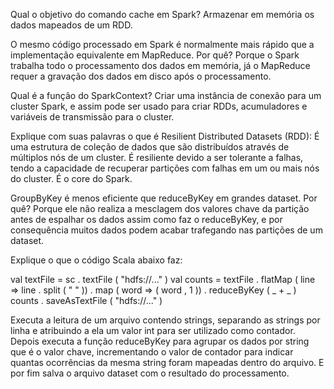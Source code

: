 Qual o objetivo do comando cache em Spark?
Armazenar em memória os dados mapeados de um RDD.

O mesmo código processado em Spark é normalmente mais rápido que a implementação equivalente em MapReduce. Por quê?
Porque o Spark trabalha todo o processamento dos dados em memória, já o MapReduce requer a gravação dos dados em disco após o processamento.

Qual é a função do SparkContext?
Criar uma instância de conexão para um cluster Spark, e assim pode ser usado para criar RDDs, acumuladores e variáveis de transmissão para o cluster.

Explique com suas palavras o que é Resilient Distributed Datasets (RDD):
É uma estrutura de coleção de dados que são distribuídos através de múltiplos nós de um cluster. É resiliente devido a ser tolerante a falhas, tendo a capacidade de recuperar partições com falhas em um ou mais nós do cluster. É o core do Spark.

GroupByKey é menos eficiente que reduceByKey em grandes dataset. Por quê?
Porque ele não realiza a mesclagem dos valores chave da partição antes de espalhar os dados assim como faz o reduceByKey, e por consequência muitos dados podem acabar trafegando nas partições de um dataset.

Explique o que o código Scala abaixo faz:


val textFile = sc . textFile ( "hdfs://..." )
val counts = textFile . flatMap ( line => line . split ( " " ))
. map ( word => ( word , 1 ))
. reduceByKey ( _ + _ )
counts . saveAsTextFile ( "hdfs://..." )

Executa a leitura de um arquivo contendo strings, separando as strings por linha e atribuindo a ela um valor int para ser utilizado como contador. Depois executa a função reduceByKey para agrupar os dados por string que é o valor chave,  incrementando o valor de contador para indicar quantas ocorrências da mesma string foram mapeadas dentro do arquivo. E por fim salva o arquivo dataset com o resultado do processamento.







